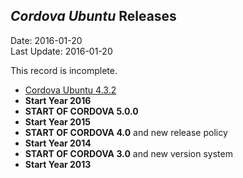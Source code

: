 ## *Cordova Ubuntu* Releases ##
Date: 2016-01-20<br>
Last Update: 2016-01-20

This record is incomplete.

- [Cordova Ubuntu 4.3.2](https://cordova.apache.org/announcements/2016/01/08/cordova-ubuntu-4.3.2.html)
- **Start Year 2016**
- **START OF CORDOVA 5.0.0** 
- **Start Year 2015**
- **START OF CORDOVA 4.0** and new release policy
- **Start Year 2014**
- **START OF CORDOVA 3.0** and new version system
- **Start Year 2013**
